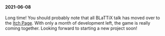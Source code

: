 #### 2021-06-08

Long time! You should probably note that all BLaTTiX talk has moved over to the [Itch Page](https://thepunkcollective.itch.io/blattix). With only a month of development left, the game is really coming together. Looking forward to starting a new project soon!